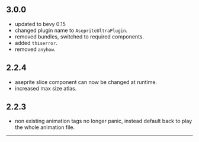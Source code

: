## 3.0.0

-   updated to bevy 0.15
-   changed plugin name to `AsepriteUltraPlugin`.
-   removed bundles, switched to required components.
-   added `thiserror`.
-   removed `anyhow`.

## 2.2.4

-   aseprite slice component can now be changed at runtime.
-   increased max size atlas.

## 2.2.3

-   non existing animation tags no longer panic, instead default back to play the whole animation file.

---

